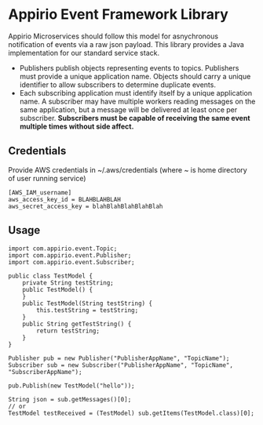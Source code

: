 # Appirio Event Framework Library

Appirio Microservices should follow this model for asnychronous notification of events via a raw json payload. This library provides a Java implementation for our standard service stack.

* Publishers publish objects representing events to topics. Publishers must provide a unique application name. Objects should carry a unique identifier to allow subscribers to determine duplicate events.
* Each subscribing application must identify itself by a unique application name. A subscriber may have multiple workers reading messages on the same application, but a message will be delivered at least once per subscriber. <b>Subscribers must be capable of receiving the same event multiple times without side affect.</b>

## Credentials
Provide AWS credentials in ~/.aws/credentials (where ~ is home directory of user running service) 
```
[AWS_IAM_username]
aws_access_key_id = BLAHBLAHBLAH
aws_secret_access_key = blahBlahBlahBlahBlah
```

## Usage
```
import com.appirio.event.Topic;
import com.appirio.event.Publisher;
import com.appirio.event.Subscriber;

public class TestModel {
    private String testString;
    public TestModel() {
    }
    public TestModel(String testString) {
        this.testString = testString;
    }
    public String getTestString() {
        return testString;
    }
}

Publisher pub = new Publisher("PublisherAppName", "TopicName");
Subscriber sub = new Subscriber("PublisherAppName", "TopicName", "SubscriberAppName");

pub.Publish(new TestModel("hello"));

String json = sub.getMessages()[0];
// or
TestModel testReceived = (TestModel) sub.getItems(TestModel.class)[0];
```
